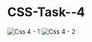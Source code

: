 # CSS-Task--4


![Css 4 - 1](https://user-images.githubusercontent.com/66555692/87551316-cee60d80-c6cd-11ea-986b-385efc20e75a.png)
![Css 4 - 2](https://user-images.githubusercontent.com/66555692/87551327-d2799480-c6cd-11ea-9dc4-557b793e5e70.png)

